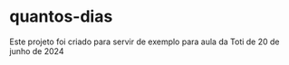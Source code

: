 # quantos-dias
Este projeto foi criado para servir de exemplo para aula da Toti de 20 de junho de 2024 

